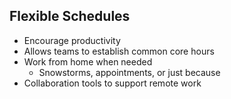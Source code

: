 ##  Flexible Schedules

* Encourage productivity
* Allows teams to establish common core hours
* Work from home when needed
  * Snowstorms, appointments, or just because
* Collaboration tools to support remote work
